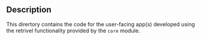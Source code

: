 ## Description
This dirertory contains the code for the user-facing app(s) developed using the retrivel functionality provided by the `core` module.
